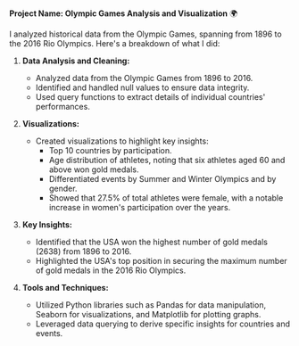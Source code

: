  **Project Name: Olympic Games Analysis and Visualization** 🌍

I analyzed historical data from the Olympic Games, spanning from 1896 to the 2016 Rio Olympics. Here's a breakdown of what I did:

1. **Data Analysis and Cleaning:**
   - Analyzed data from the Olympic Games from 1896 to 2016.
   - Identified and handled null values to ensure data integrity.
   - Used query functions to extract details of individual countries' performances.

2. **Visualizations:**
   - Created visualizations to highlight key insights:
     - Top 10 countries by participation.
     - Age distribution of athletes, noting that six athletes aged 60 and above won gold medals.
     - Differentiated events by Summer and Winter Olympics and by gender.
     - Showed that 27.5% of total athletes were female, with a notable increase in women's participation over the years.

3. **Key Insights:**
   - Identified that the USA won the highest number of gold medals (2638) from 1896 to 2016.
   - Highlighted the USA's top position in securing the maximum number of gold medals in the 2016 Rio Olympics.

4. **Tools and Techniques:**
   - Utilized Python libraries such as Pandas for data manipulation, Seaborn for visualizations, and Matplotlib for plotting graphs.
   - Leveraged data querying to derive specific insights for countries and events.
